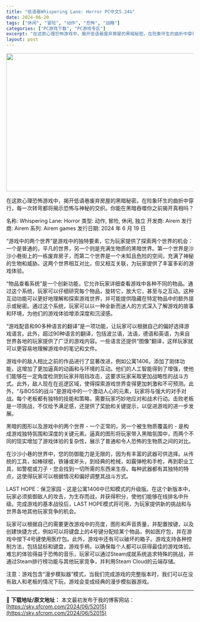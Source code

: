 ```yaml
---
title: "低语巷Whispering Lane: Horror PC中文5.24G"
date: 2024-06-20
tags: ["休闲", "冒险", "动作", "恐怖", "战略"]
categories: ["PC游戏下载", "PC游戏专区"]
excerpt: "在这款心理恐怖游戏中，揭开低语巷废弃房屋的黑暗秘密。在险象环生的曲折中穿行，每一次转弯都将揭示恐怖与神秘的交织。你能在黑暗吞噬你之前揭开真相吗？ 名称: Whispering Lane: Horror 类型: 动作, 冒险, 休闲, 独立 开发商: Airem 发行商: Airem 系列: Aire&hellip;"
layout: post
---
```


<img class="aligncenter size-full wp-image-52016" src="https://sky.sfcrom.com/wp-content/uploads/2024/06/2024062002524381.webp" alt="" width="660" height="370" />

在这款心理恐怖游戏中，揭开低语巷废弃房屋的黑暗秘密。在险象环生的曲折中穿行，每一次转弯都将揭示恐怖与神秘的交织。你能在黑暗吞噬你之前揭开真相吗？

名称: Whispering Lane: Horror
类型: 动作, 冒险, 休闲, 独立
开发商: Airem
发行商: Airem
系列: Airem games
发行日期: 2024 年 6 月 19 日

“游戏中的两个世界”是游戏中的独特要素，它为玩家提供了探索两个世界的机会：一个是普通的，平凡的世界，另一个则是充满生物质的黑暗世界。第一个世界是沙沙小巷街上的一栋废弃房子，而第二个世界是一个未知且危险的空间，充满了神秘的生物和威胁。这两个世界相互对比，但又相互关联，为玩家提供了丰富多彩的游戏体验。

“物品查看系统”是一个创新功能，它允许玩家详细查看游戏中各种不同的物品。通过这个系统，玩家可以仔细研究每个物品，旋转它，放大它，甚至与之互动。这种互动功能可以更好地理解和探索游戏世界，并可能提供隐藏在特定物品中的额外提示或秘密。通过这个系统，玩家可以以一种全新而迷人的方式深入了解游戏的故事和环境，为他们的游戏体验增添深度和沉浸感。

“游戏配音和90多种语言的翻译”是一项功能，让玩家可以根据自己的偏好选择游戏语言。此外，超过90种语言的翻译，包括波兰语，法语，德语和英语，为来自世界各地的玩家提供了广泛的游戏内容。一些语言还提供“图像”翻译，这样玩家就可以更容易地理解游戏中的笔记和文件。

游戏中的敌人相比之前的作品进行了显著改进，例如公寓1406。添加了刚体功能，这增加了更加逼真的动画和与环境的互动。他们的人工智能得到了增强，使他们能够在一定角度检测到玩家并阻挡攻击，这要求玩家采取更加战略性的战斗方式。此外，敌人现在在巡逻区域，使得探索游戏世界变得更加刺激和不可预测。此外，“与BOSS的战斗”是游戏中的一个激动人心的元素，玩家将与强大的对手对战。每个老板都有独特的技能和策略，需要玩家巧妙地应对和战术行动。击败老板是一项挑战，不仅给予满足感，还提供了奖励和关键提示，以促进游戏的进一步发展。

黑暗的图形以及游戏中的两个世界 - 一个正常的，另一个被生物质覆盖的 - 是构成游戏独特氛围和深度的关键元素。逼真的图形将玩家带入黑暗氛围中，而两个不同的现实增加了游戏体验的复杂性，展示了普通和令人恐怖的生物质之间的对比。

在沙沙小巷的世界中，您的防御能力是无限的，因为有丰富的武器可供选择。从传统的工具，如棒球棍，铁锤或斧头，到经典的枪械，如霰弹枪和手枪，再到职业工具，如警棍或刀子 - 您会找到一切所需的东西来生存。每种武器都有其独特的特点，这使得玩家可以根据情况和偏好调整其战斗方式。

LAST HOPE：保卫家园 - 这是公寓1406中已知模式的升级版。在这个新版本中，玩家必须抵御敌人的攻击，为生存而战，并获得积分，使他们能够在线排名中升级。完成游戏的基本战役后，LAST HOPE模式将可用，为玩家提供新的挑战和与世界各地其他玩家竞争的机会。

玩家可以根据自己的需要更改游戏中的亮度，图形和声音质量，并配置按键，以及创建快捷方式，例如可以将键盘上的4号键分配给某个物品，例如医疗包，并在游戏中按下4号键使用医疗包。此外，游戏中还有可以破坏的箱子。游戏支持各种控制方法，包括鼠标和键盘，游戏手柄，以确保每个人都可以获得最佳的游戏体验。难忘的体验得益于恐怖的音乐，玩家可以通过Steam成就系统追求特殊的挑战，并通过Steam排行榜功能与其他玩家竞争，并利用Steam Cloud的云端存储。

注意：游戏包含“漫步模拟器”模式，当我们完成游戏的完整版本时，我们可以在没有敌人和老板的情况下玩，游戏会变成经典的漫步模拟器游戏。

---
📖 **下载地址/原文地址：** 本文最初发布于我的博客网站：[https://sky.sfcrom.com/2024/06/52015](https://sky.sfcrom.com/2024/06/52015)
